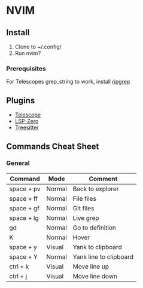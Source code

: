 # NVIM

## Install
1. Clone to ~/.config/
2. Run nvim?

### Prerequisites
For Telescopes grep_string to work, install [ripgrep](https://github.com/BurntSushi/ripgrep)

## Plugins
* [Telescope](https://github.com/nvim-telescope/telescope.nvim)
* [LSP-Zero](https://github.com/VonHeikemen/lsp-zero.nvim)
* [Treesitter](https://github.com/nvim-treesitter/nvim-treesitter)

## Commands Cheat Sheet

### General
| Command     | Mode   | Comment                |
|-------------|--------|------------------------|
| space + pv  | Normal | Back to explorer       |
| space + ff  | Normal | File files             |
| space + gf  | Normal | Git files              |
| space + lg  | Normal | Live grep              |
| gd          | Normal | Go to definition       |
| K           | Normal | Hover                  |
| space + y   | Visual | Yank to clipboard      |
| space + Y   | Normal | Yank line to clipboard |
| ctrl + k    | Visual | Move line up           |
| ctrl + j    | Visual | Move line down         |

